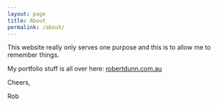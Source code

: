 ```yaml
---
layout: page
title: About
permalink: /about/
---
```


This website really only serves one purpose and this is to allow me to remember things.  

My portfolio stuff is all over here: [robertdunn.com.au](http://www.robertdunn.com.au)  

Cheers,  
  
Rob

